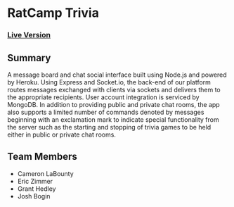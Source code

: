 # RatCamp Trivia

### [Live Version](https://ratcamp-demo.herokuapp.com)

## Summary
A message board and chat social interface built using Node.js and powered by Heroku. Using Express and Socket.io, the back-end of our platform routes messages exchanged with clients via sockets and delivers them to the appropriate recipients. User account integration is serviced by MongoDB. In addition to providing public and private chat rooms, the app also supports a limited number of commands denoted by messages beginning with an exclamation mark to indicate special functionality from the server such as the starting and stopping of trivia games to be held either in public or private chat rooms.

## Team Members
- Cameron LaBounty
- Eric Zimmer
- Grant Hedley
- Josh Bogin
